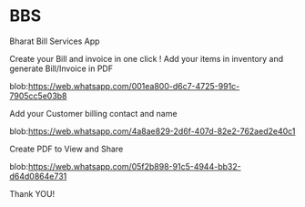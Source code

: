 # BBS
Bharat Bill Services App

Create your Bill and invoice in one click !
Add your items in inventory and generate Bill/Invoice in PDF


blob:https://web.whatsapp.com/001ea800-d6c7-4725-991c-7905cc5e03b8

Add your Customer billing contact and name

blob:https://web.whatsapp.com/4a8ae829-2d6f-407d-82e2-762aed2e40c1


Create PDF to View and Share

blob:https://web.whatsapp.com/05f2b898-91c5-4944-bb32-d64d0864e731

Thank YOU!

